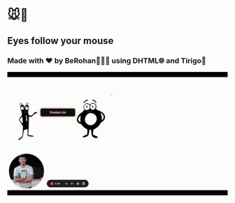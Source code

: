 # 🐭👀

## Eyes follow your mouse

### Made with ❤️ by BeRohan👨🏻‍💻 using DHTML🌐 and Tirigo📐

![🐭👀](mouseHover.gif)